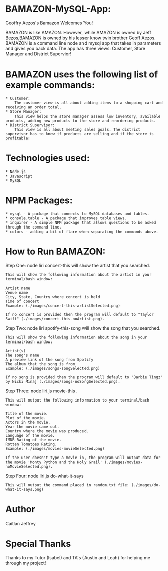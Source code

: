 # BAMAZON-MySQL-App:
Geoffry Aezos's Bamazon Welcomes You!

BAMAZON is like AMAZON. However, while AMAZON is owned by Jeff Bezos,BAMAZON is owned by his lesser know twin brother Geoff Aezos. BAMAZON is a command line node and mysql app that takes in parameters and gives you back data. The app has three views: Customer, Store Manager and District Supervior!

# BAMAZON uses the following list of example commands:
    * Customer:
        The customer view is all about adding items to a shopping cart and receiving an order total.
    * Store Manager:
        This view helps the store manager assess low inventory, available products, adding new products to the store and reordering products.
    * District Supervisor:
        This view is all about meeting sales goals. The district supervisor has to know if products are selling and if the store is profitable!

# Technologies used:
    * Node.js
    * Javascript
    * MySQL

# NPM Packages:
    * mysql - A package that connects to MySQL databases and tables.
    * console.table - A package that improves table views.
    * inquirer - A simple NPM package that allows questions to be asked through the command line.
    * colors - adding a bit of flare when separating the commands above.

# How to Run BAMAZON:
Step One: node liri concert-this <artist name here> will show the artist that you searched.

    This will show the following information about the artist in your terminal/bash window:

    Artist name
    Venue name
    City, State, Country where concert is held
    Time of concert
    Example: (./images/concert-this-artistSelected.png)

    If no concert is provided then the program will default to "Taylor Swift" (./images/concert-this-noArtist.png).

Step Two: node liri spotify-this-song <song name here> will show the song that you searched.

    This will show the following information about the song in your terminal/bash window:

    Artist(s)
    The song's name
    A preview link of the song from Spotify
    The album that the song is from
    Example: (./images/songs-songSelected.png)

    If no song is provided then the program will default to "Barbie Tingz" by Nicki Minaj (./images/songs-noSongSelected.png).

Step Three: node liri.js movie-this <movie name here>.

    This will output the following information to your terminal/bash window:

    Title of the movie.
    Plot of the movie.
    Actors in the movie.
    Year the movie came out.
    Country where the movie was produced.
    Language of the movie.
    IMDB Rating of the movie.
    Rotten Tomatoes Rating.
    Example: (./images/movies-movieSelected.png)

    If the user doesn't type a movie in, the program will output data for the movie 'Monty Python and the Holy Grail' (./images/movies-noMovieSelected.png).

Step Four: node liri.js do-what-it-says

    This will output the command placed in random.txt file: (./images/do-what-it-says.png)

# Author
Caitlan Jeffrey

# Special Thanks
Thanks to my Tutor (Isabel) and TA's (Austin and Leah) for helping me through my project!